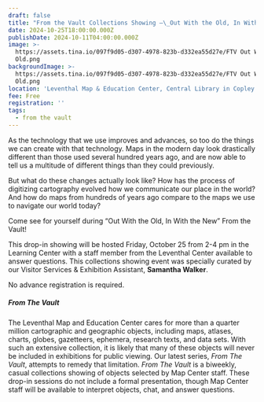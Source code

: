 ```yaml
---
draft: false
title: "From the Vault Collections Showing —\_Out With the Old, In With the New"
date: 2024-10-25T18:00:00.000Z
publishDate: 2024-10-11T04:00:00.000Z
image: >-
  https://assets.tina.io/097f9d05-d307-4978-823b-d332ea55d27e/FTV Out With The
  Old.png
backgroundImage: >-
  https://assets.tina.io/097f9d05-d307-4978-823b-d332ea55d27e/FTV Out With The
  Old.png
location: 'Leventhal Map & Education Center, Central Library in Copley Square'
fee: Free
registration: ''
tags:
  - from the vault
---
```


As the technology that we use improves and advances, so too do the things we can create with that technology. Maps in the modern day look drastically different than those used several hundred years ago, and are now able to tell us a multitude of different things than they could previously.

But what do these changes actually look like? How has the process of digitizing cartography evolved how we communicate our place in the world? And how do maps from hundreds of years ago compare to the maps we use to navigate our world today?

Come see for yourself during “Out With the Old, In With the New” From the Vault!

This drop-in showing will be hosted Friday, October 25 from 2-4 pm in the Learning Center with a staff member from the Leventhal Center available to answer questions. This collections showing event was specially curated by our Visitor Services & Exhibition Assistant, **Samantha Walker**.

No advance registration is required.

##### ***From The Vault***

The Leventhal Map and Education Center cares for more than a quarter million cartographic and geographic objects, including maps, atlases, charts, globes, gazetteers, ephemera, research texts, and data sets. With such an extensive collection, it is likely that many of these objects will never be included in exhibitions for public viewing. Our latest series, *From The Vault*, attempts to remedy that limitation. *From The Vault* is a biweekly, casual collections showing of objects selected by Map Center staff. These drop-in sessions do not include a formal presentation, though Map Center staff will be available to interpret objects, chat, and answer questions.
